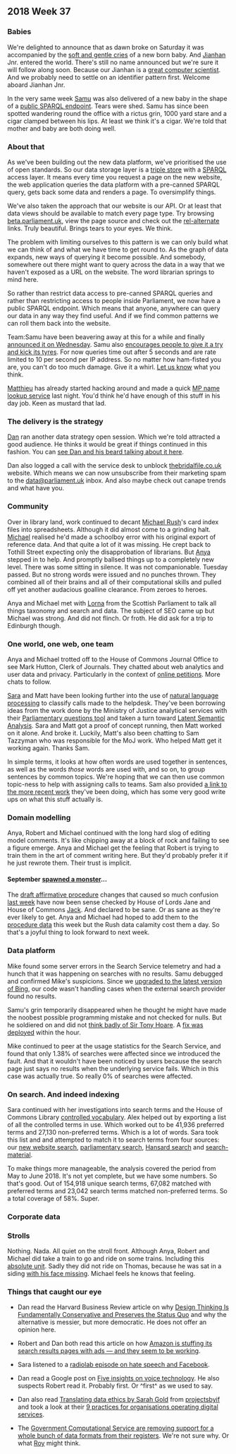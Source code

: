 ## 2018 Week 37

### Babies

We're delighted to announce that as dawn broke on Saturday it was accompanied by the [soft and gentle cries](https://www.youtube.com/watch?v=Su_l0d-st1k) of a new born baby. And [Jianhan](https://twitter.com/jianhanzhu) Jnr. entered the world. There's still no name announced but we're sure it will follow along soon. Because our Jianhan is a [great computer scientist](https://martinfowler.com/bliki/TwoHardThings.html). And we probably need to settle on an identifier pattern first. Welcome aboard Jianhan Jnr.

In the very same week [Samu](https://twitter.com/langsamu) was also delivered of a new baby in the shape of a [public SPARQL endpoint](https://api.parliament.uk/sparql). Tears were shed. Samu has since been spotted wandering round the office with a rictus grin, 1000 yard stare and a cigar clamped between his lips. At least we think it's a cigar. We're told that mother and baby are both doing well.

### About that

As we've been building out the new data platform, we've prioritised the use of open standards. So our data storage layer is a [triple store](https://en.wikipedia.org/wiki/Triplestore) with a [SPARQL](https://en.wikipedia.org/wiki/SPARQL) access layer. It means every time you request a page on the new website, the web application queries the data platform with a pre-canned SPARQL query, gets back some data and renders a page. To oversimplify things.

We've also taken the approach that our website is our API. Or at least that data views should be available to match every page type. Try browsing [beta.parliament.uk](https://beta.parliament.uk/), view the page source and check out the [rel-alternate](http://microformats.org/wiki/rel-alternate) links. Truly beautiful. Brings tears to your eyes. We think.

The problem with limiting ourselves to this pattern is we can only build what we can think of and what we have time to get round to. As the graph of data expands, new ways of querying it become possible. And somebody, somewhere out there might want to query across the data in a way that we haven't exposed as a URL on the website. The word librarian springs to mind here.

So rather than restrict data access to pre-canned SPARQL queries and rather than restricting access to people inside Parliament, we now have a public SPARQL endpoint. Which means that anyone, anywhere can query our data in any way they find useful. And if we find common patterns we can roll them back into the website.

Team:Samu have been beavering away at this for a while and finally [announced it on Wednesday](https://twitter.com/langsamu/status/1039950343088615425). Samu also [encourages people to give it a try and kick its tyres](https://twitter.com/langsamu/status/1039950348901916674). For now queries time out after 5 seconds and are rate limited to 10 per second per IP address. So no matter how ham-fisted you are, you can't do too much damage. Give it a whirl. [Let us know](mailto:data@parliament.uk) what you think.

[Matthieu](https://twitter.com/cognithive) has already started hacking around and made a quick [MP name lookup service](https://mp-names.cognithive.com/?name=Mouse) last night. You'd think he'd have enough of this stuff in his day job. Keen as mustard that lad.

### The delivery is the strategy

[Dan](https://twitter.com/dasbarrett) ran another data strategy open session. Which we're told attracted a good audience. He thinks it would be great if things continued in this fashion. You can [see Dan and his beard talking about it here](https://twitter.com/dasbarrett/status/1040238433627791360).

Dan also logged a call with the service desk to unblock [thebridalfile.co.uk](https://en.wikipedia.org/wiki/Binders_full_of_women) website. Which means we can now unsubscribe from their marketing spam to the [data@parliament.uk](mailto:data@parliament.uk) inbox. And also maybe check out canape trends and what have you.

### Community

Over in library land, work continued to decant [Michael Rush](https://socialsciences.exeter.ac.uk/politics/staff/rush/)'s card index files into spreadsheets. Although it did almost come to a grinding halt. [Michael](https://twitter.com/fantasticlife) realised he'd made a schoolboy error with his original export of reference data. And that quite a lot of it was missing. He crept back to Tothill Street expecting only the disapprobation of librarians. But [Anya](https://twitter.com/bitten_) stepped in to help. And promptly ballsed things up to a completely new level. There was some sitting in silence. It was not companionable. Tuesday passed. But no strong words were issued and no punches thrown. They combined all of their brains and all of their computational skills and pulled off yet another audacious goalline clearance. From zeroes to heroes.

Anya and Michael met with [Lorna](https://twitter.com/laurnarobertson) from the Scottish Parliament to talk all things taxonomy and search and data. The subject of SEO came up but Michael was strong. And did not flinch. Or froth. He did ask for a trip to Edinburgh though.

### One world, one web, one team

Anya and Michael trotted off to the House of Commons Journal Office to see Mark Hutton, Clerk of Journals. They chatted about web analytics and user data and privacy. Particularly in the context of [online petitions](https://petition.parliament.uk/). More chats to follow.

[Sara](https://twitter.com/sarafreis) and Matt have been looking further into the use of [natural language processing](https://en.wikipedia.org/wiki/Natural_language_processing) to classify calls made to the helpdesk. They've been borrowing ideas from the work done by the Ministry of Justice analytical services with their [Parliamentary questions tool](https://github.com/moj-analytical-services/pq-tool) and taken a turn toward [Latent Semantic Analysis](https://en.wikipedia.org/wiki/Latent_semantic_analysis). Sara and Matt got a proof of concept running, then Matt worked on it alone. And broke it. Luckily, Matt's also been chatting to Sam Tazzyman who was responsible for the MoJ work. Who helped Matt get it working again. Thanks Sam.

In simple terms, it looks at how often words are used together in sentences, as well as the words *those* words are used with, and so on, to group sentences by common topics. We're hoping that we can then use common topic-ness to help with assigning calls to teams. Sam also provided [a link to the more recent work](https://moj-analytical-services.github.io/NLP-guidance/) they've been doing, which has some very good write ups on what this stuff actually is.

### Domain modelling

Anya, Robert and Michael continued with the long hard slog of editing model comments. It's like chipping away at a block of rock and failing to see a figure emerge. Anya and Michael get the feeling that Robert is trying to train them in the art of comment writing here. But they'd probably prefer it if he just rewrote them. Their trust is implicit.

#### September [spawned a monster](https://www.youtube.com/watch?v=Xv8LdKp2Y-8)...

The [draft affirmative procedure](https://ukparliament.github.io/ontologies/procedure/sis/draft-affirmative.pdf) changes that caused so much confusion [last week](/weeknotes.data-search/2018/36/#september-spawned-a-monster) have now been sense checked by House of Lords Jane and House of Commons [Jack](https://twitter.com/jackpdent). And declared to be sane. Or as sane as they're ever likely to get. Anya and Michael had hoped to add them to the [procedure data](https://procedures.azurewebsites.net/Procedures/3/graph) this week but the Rush data calamity cost them a day. So that's a joyful thing to look forward to next week.

### Data platform

Mike found some server errors in the Search Service telemetry and had a hunch that it was happening on searches with no results. Samu debugged and confirmed Mike's suspicions. Since we [upgraded to the latest version of Bing](https://ukparliament.github.io/weeknotes.data-search/2018/34/#data-platform), our code wasn't handling cases when the external search provider found no results.

Samu's grin temporarily disappeared when he thought he might have made the noobest possible programming mistake and not checked for nulls. But he soldiered on and did not [think badly of Sir Tony Hoare](https://en.wikipedia.org/wiki/Tony_Hoare#Apologies_and_retractions). A [fix was deployed](https://github.com/ukparliament/Search/compare/62a8797e22c12ba47bb5c28e71d76f71f65dce6b...a509da1ccabfbbf1570b4a456ac1e5c130f771b8?diff=split#diff-54a72b6692c682e402df897d42ada6c9R25) within the hour.

Mike continued to peer at the usage statistics for the Search Service, and found that only 1.38% of searches were affected since we introduced the fault. And that it wouldn't have been noticed by users because the search page just says no results when the underlying service fails. Which in this case was actually true. So really 0% of searches were affected.

### On search. And indeed indexing

Sara continued with her investigations into search terms and the House of Commons Library [controlled vocabulary](http://www.data.parliament.uk/dataset/thesauri). Alex helped out by exporting a list of all the controlled terms in use. Which worked out to be 41,936 preferred terms and 27,130 non-preferred terms. Which is a lot of words. Sara took this list and and attempted to match it to search terms from four sources: our [new website search](https://beta.parliament.uk/search), [parliamentary search](https://search.parliament.uk/search), [Hansard search](https://hansard.parliament.uk) and [search-material](http://search-material.parliament.uk/).

To make things more manageable, the analysis covered the period from May to June 2018. It's not yet complete, but we have some numbers. So that's good. Out of 154,918 unique search terms, 67,082 matched with preferred terms and 23,042 search terms matched non-preferred terms. So a total coverage of 58%. Super.

### Corporate data


### Strolls

Nothing. Nada. All quiet on the stroll front. Although Anya, Robert and Michael did take a train to go and ride on some trains. Including this [absolute unit](https://twitter.com/fantasticlife/status/1038393479347535872). Sadly they did not ride on Thomas, because he was sat in a siding [with his face missing](https://twitter.com/fantasticlife/status/1038402425026224128). Michael feels he knows that feeling.

### Things that caught our eye

* Dan read the Harvard Business Review article on why [Design Thinking Is Fundamentally Conservative and Preserves the Status Quo](https://hbr.org/2018/09/design-thinking-is-fundamentally-conservative-and-preserves-the-status-quo) and why the alternative is messier, but more democratic. He does not offer an opinion here.

* Robert and Dan both read this article on how [Amazon is stuffing its search results pages with ads — and they seem to be working](https://www.recode.net/2018/9/10/17797720/amazon-is-stuffing-its-search-results-pages-with-ads).

* Sara listened to a [radiolab episode on hate speech and Facebook](https://www.wnycstudios.org/story/post-no-evil).

* Dan read a Google post on [Five insights on voice technology](https://www.blog.google/perspectives/scott-huffman/five-insights-voice-technology/). He also suspects Robert read it. Probably first. Or ^first^ as we used to say.

* Dan also read [Translating data ethics by Sarah Gold](https://projectsbyif.com/blog/translating-data-ethics) from [projectsbyif](https://twitter.com/projectsbyif) and took a look at their [9 practices for organisations operating digital services](https://s3-eu-west-1.amazonaws.com/projectsbyif.com/data-ethics-practices/9+practices+for+organisations+operating+digital+services.pdf).

* The [Government Computational Service are removing support for a whole bunch of data formats from their registers](https://www.registers.service.gov.uk/data-format-changes). We're not sure why. Or what [Roy](https://en.wikipedia.org/wiki/Roy_Fielding) might think.